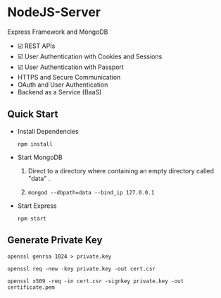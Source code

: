 # NodeJS-Server
Express Framework and MongoDB
- ☑️ REST APIs
- ☑️ User Authentication with Cookies and Sessions
- ☑️ User Authentication with Passport
- HTTPS and Secure Communication
- OAuth and User Authentication
- Backend as a Service (BaaS)



## Quick Start

- Install Dependencies

  ```
  npm install
  ```

- Start MongoDB

  1. Direct to a directory where containing an empty directory called "data" .

  2. ```
     mongod --dbpath=data --bind_ip 127.0.0.1
     ```

- Start Express

  ```
  npm start
  ```

  

## Generate Private Key

```
openssl genrsa 1024 > private.key
```

```
openssl req -new -key private.key -out cert.csr
```

```
openssl x509 -req -in cert.csr -signkey private.key -out certificate.pem
```

